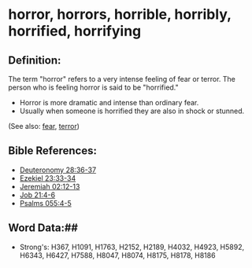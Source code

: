 # horror, horrors, horrible, horribly, horrified, horrifying #

## Definition: ##

The term "horror" refers to a very intense feeling of fear or terror. The person who is feeling horror is said to be "horrified."

* Horror is more dramatic and intense than ordinary fear.
* Usually when someone is horrified they are also in shock or stunned.

(See also: [fear](../kt/fear.md), [terror](terror.md))

## Bible References: ##

* [Deuteronomy 28:36-37](rc://en/tn/help/deu/28/36)
* [Ezekiel 23:33-34](rc://en/tn/help/ezk/23/33)
* [Jeremiah 02:12-13](rc://en/tn/help/jer/02/12)
* [Job 21:4-6](rc://en/tn/help/job/21/04)
* [Psalms 055:4-5](rc://en/tn/help/psa/055/004)

## Word Data:##

* Strong's: H367, H1091, H1763, H2152, H2189, H4032, H4923, H5892, H6343, H6427, H7588, H8047, H8074, H8175, H8178, H8186
